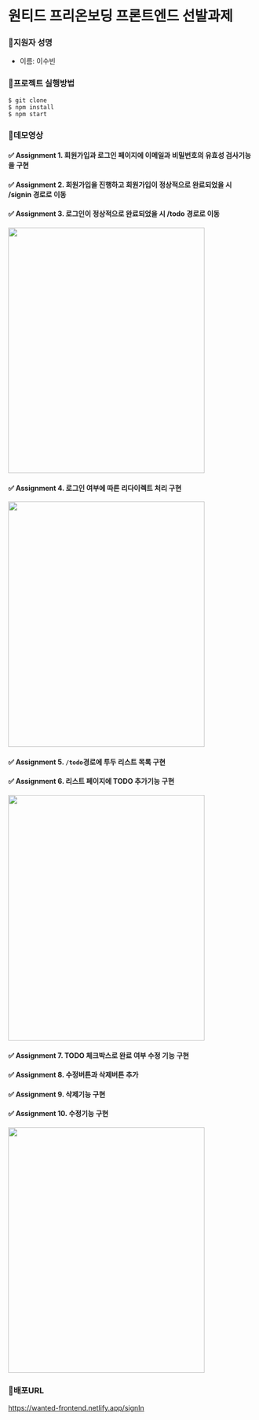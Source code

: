 # 원티드 프리온보딩 프론트엔드 선발과제

### 📌지원자 성명
- 이름: 이수빈

### 📌프로젝트 실행방법
```
$ git clone
$ npm install
$ npm start
```

### 📌데모영상
#### ✅ Assignment 1. 회원가입과 로그인 페이지에 이메일과 비밀번호의 유효성 검사기능을 구현  
#### ✅ Assignment 2. 회원가입을 진행하고 회원가입이 정상적으로 완료되었을 시 /signin 경로로 이동  
#### ✅ Assignment 3. 로그인이 정상적으로 완료되었을 시 /todo 경로로 이동
<img width=400 height=500 src="https://github.com/subin9804/wanted-pre-onboarding-frontend/assets/116933612/4f1728ad-9708-439e-8fa0-9085fad99cc7">

#### ✅ Assignment 4. 로그인 여부에 따른 리다이렉트 처리 구현
<img width=400 height=500 src="https://github.com/subin9804/wanted-pre-onboarding-frontend/assets/116933612/7385518a-6cf9-499b-aebf-96c816b73a51">

#### ✅ Assignment 5. `/todo`경로에 투두 리스트 목록 구현
#### ✅ Assignment 6. 리스트 페이지에 TODO 추가기능 구현
<img width=400 height=500 src="https://github.com/subin9804/wanted-pre-onboarding-frontend/assets/116933612/e75f3704-e422-463d-a3a0-6d7ea11739e7">

#### ✅ Assignment 7. TODO 체크박스로 완료 여부 수정 기능 구현
#### ✅ Assignment 8. 수정버튼과 삭제버튼 추가
#### ✅ Assignment 9. 삭제기능 구현
#### ✅ Assignment 10. 수정기능 구현
<img width=400 height=500 src="https://github.com/subin9804/wanted-pre-onboarding-frontend/assets/116933612/2676f7a7-f553-44b0-84f7-c46951fae2c0">

### 📌배포URL
https://wanted-frontend.netlify.app/signIn
